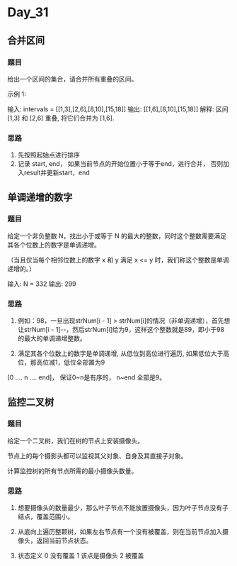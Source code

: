 # Day_31

## 合并区间

### 题目

给出一个区间的集合，请合并所有重叠的区间。

示例 1:

输入: intervals = [[1,3],[2,6],[8,10],[15,18]]
输出: [[1,6],[8,10],[15,18]]
解释: 区间 [1,3] 和 [2,6] 重叠, 将它们合并为 [1,6].

### 思路

1. 先按照起始点进行排序
2. 记录 start, end， 如果当前节点的开始位置小于等于end，进行合并， 否则加入result并更新start，end

## 单调递增的数字

### 题目

给定一个非负整数 N，找出小于或等于 N 的最大的整数，同时这个整数需要满足其各个位数上的数字是单调递增。

（当且仅当每个相邻位数上的数字 x 和 y 满足 x <= y 时，我们称这个整数是单调递增的。）

输入: N = 332
输出: 299

### 思路

1. 例如：98，一旦出现strNum[i - 1] > strNum[i]的情况（非单调递增），首先想让strNum[i - 1]--，然后strNum[i]给为9，这样这个整数就是89，即小于98的最大的单调递增整数。

2. 满足其各个位数上的数字是单调递增, 从低位到高位进行遍历, 如果低位大于高位，那高位减1，低位全部置为9

[0 .... n .... end]， 保证0~n是有序的， n~end 全部是9。


## 监控二叉树

### 题目

给定一个二叉树，我们在树的节点上安装摄像头。

节点上的每个摄影头都可以监视其父对象、自身及其直接子对象。

计算监控树的所有节点所需的最小摄像头数量。

### 思路

1. 想要摄像头的数量最少，那么叶子节点不能放置摄像头，因为叶子节点没有子结点，覆盖范围小。

2. 从底向上遍历整颗树，如果左右节点有一个没有被覆盖，则在当前节点加入摄像头，返回当前节点状态。

3. 状态定义 0 没有覆盖 1 该点是摄像头 2 被覆盖
